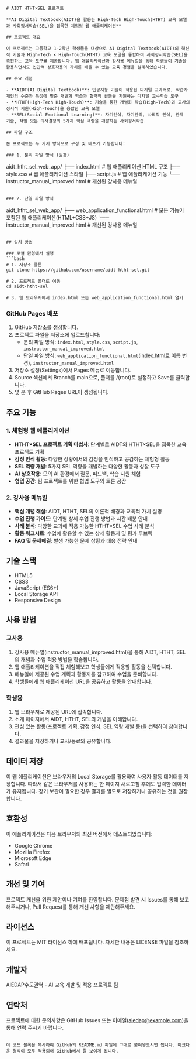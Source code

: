 ```
# AIDT HTHT×SEL 프로젝트

**AI Digital Textbook(AIDT)을 활용한 High-Tech High-Touch(HTHT) 교육 모델과 사회정서학습(SEL)을 접목한 체험형 웹 애플리케이션**

## 프로젝트 개요

이 프로젝트는 고등학교 1-2학년 학생들을 대상으로 AI Digital Textbook(AIDT)의 혁신적 기술과 High-Tech × High-Touch(HTHT) 교육 모델을 통합하여 사회정서학습(SEL)을 촉진하는 교육 도구를 제공합니다. 웹 애플리케이션과 강사용 메뉴얼을 통해 학생들이 기술을 활용하면서도 인간적 상호작용의 가치를 배울 수 있는 교육 경험을 설계하였습니다.

## 주요 개념

- **AIDT(AI Digital Textbook)**: 인공지능 기술이 적용된 디지털 교과서로, 학습자 개인의 수준과 특성에 맞춘 개별화 학습과 협력적 활동을 지원하는 디지털 교수학습 도구
- **HTHT(High-Tech High-Touch)**: 기술을 통한 개별화 학습(High-Tech)과 교사의 정서적 지원(High-Touch)을 융합한 교육 모델
- **SEL(Social Emotional Learning)**: 자기인식, 자기관리, 사회적 인식, 관계 기술, 책임 있는 의사결정의 5가지 핵심 역량을 개발하는 사회정서학습

## 파일 구조

본 프로젝트는 두 가지 방식으로 구성 및 배포가 가능합니다:

### 1. 분리 파일 방식 (권장)
```
aidt_htht_sel_web_app/
├── index.html        # 웹 애플리케이션 HTML 구조
├── style.css         # 웹 애플리케이션 스타일
├── script.js         # 웹 애플리케이션 기능
└── instructor_manual_improved.html  # 개선된 강사용 메뉴얼
```

### 2. 단일 파일 방식
```
aidt_htht_sel_web_app/
├── web_application_functional.html  # 모든 기능이 포함된 웹 애플리케이션(HTML+CSS+JS)
└── instructor_manual_improved.html  # 개선된 강사용 메뉴얼
```

## 설치 방법

### 로컬 환경에서 실행
```bash
# 1. 저장소 클론
git clone https://github.com/username/aidt-htht-sel.git

# 2. 프로젝트 폴더로 이동
cd aidt-htht-sel

# 3. 웹 브라우저에서 index.html 또는 web_application_functional.html 열기
```

### GitHub Pages 배포

1. GitHub 저장소를 생성합니다.
2. 프로젝트 파일을 저장소에 업로드합니다:
   - 분리 파일 방식: `index.html`, `style.css`, `script.js`, `instructor_manual_improved.html`
   - 단일 파일 방식: `web_application_functional.html`(index.html로 이름 변경), `instructor_manual_improved.html`
3. 저장소 설정(Settings)에서 Pages 메뉴로 이동합니다.
4. Source 섹션에서 Branch를 main으로, 폴더를 /(root)로 설정하고 Save를 클릭합니다.
5. 몇 분 후 GitHub Pages URL이 생성됩니다.

## 주요 기능

### 1. 체험형 웹 애플리케이션
- **HTHT×SEL 프로젝트 기획 마법사**: 단계별로 AIDT와 HTHT×SEL을 접목한 교육 프로젝트 기획
- **감정 인식 활동**: 다양한 상황에서의 감정을 인식하고 공감하는 체험형 활동
- **SEL 역량 개발**: 5가지 SEL 역량을 개발하는 다양한 활동과 성찰 도구
- **AI 상호작용**: 모의 AI 환경에서 질문, 피드백, 학습 지원 체험
- **협업 공간**: 팀 프로젝트를 위한 협업 도구와 토론 공간

### 2. 강사용 메뉴얼
- **핵심 개념 해설**: AIDT, HTHT, SEL의 이론적 배경과 교육적 가치 설명
- **수업 진행 가이드**: 단계별 상세 수업 진행 방법과 시간 배분 안내
- **사례 분석**: 다양한 교과에 적용 가능한 HTHT×SEL 수업 사례 분석
- **활동 워크시트**: 수업에 활용할 수 있는 상세 활동지 및 평가 루브릭
- **FAQ 및 문제해결**: 발생 가능한 문제 상황과 대응 전략 안내

## 기술 스택
- HTML5
- CSS3
- JavaScript (ES6+)
- Local Storage API
- Responsive Design

## 사용 방법

### 교사용
1. 강사용 메뉴얼(instructor_manual_improved.html)을 통해 AIDT, HTHT, SEL의 개념과 수업 적용 방법을 학습합니다.
2. 웹 애플리케이션을 직접 체험해보고 학생들에게 적용할 활동을 선택합니다.
3. 메뉴얼에 제공된 수업 계획과 활동지를 참고하여 수업을 준비합니다.
4. 학생들에게 웹 애플리케이션 URL을 공유하고 활동을 안내합니다.

### 학생용
1. 웹 브라우저로 제공된 URL에 접속합니다.
2. 소개 페이지에서 AIDT, HTHT, SEL의 개념을 이해합니다.
3. 관심 있는 활동(프로젝트 기획, 감정 인식, SEL 역량 개발 등)을 선택하여 참여합니다.
4. 결과물을 저장하거나 교사/동료와 공유합니다.

## 데이터 저장

이 웹 애플리케이션은 브라우저의 Local Storage를 활용하여 사용자 활동 데이터를 저장합니다. 따라서 같은 브라우저를 사용하는 한 페이지 새로고침 후에도 입력한 데이터가 유지됩니다. 장기 보관이 필요한 경우 결과를 별도로 저장하거나 공유하는 것을 권장합니다.

## 호환성

이 애플리케이션은 다음 브라우저의 최신 버전에서 테스트되었습니다:

- Google Chrome
- Mozilla Firefox
- Microsoft Edge
- Safari

## 개선 및 기여

프로젝트 개선을 위한 제안이나 기여를 환영합니다. 문제점 발견 시 Issues를 통해 보고해주시거나, Pull Request를 통해 개선 사항을 제안해주세요.

## 라이선스

이 프로젝트는 MIT 라이선스 하에 배포됩니다. 자세한 내용은 LICENSE 파일을 참조하세요.

## 개발자

AIEDAP수도권역 - AI 교육 개발 및 적용 프로젝트 팀

## 연락처

프로젝트에 대한 문의사항은 GitHub Issues 또는 이메일(aiedap@example.com)을 통해 연락 주시기 바랍니다.
```

이 코드 블록을 복사하여 GitHub의 README.md 파일에 그대로 붙여넣으시면 됩니다. 마크다운 형식이 모두 적용되어 GitHub에서 잘 보이게 됩니다.
